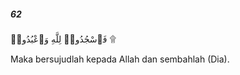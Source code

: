 ##### 62

<span class="ayah">فَٱسْجُدُوا۟ لِلَّهِ وَٱعْبُدُوا۟ ۩</span>

<span class="ayah_translation">Maka bersujudlah kepada Allah dan sembahlah (Dia).</span>
